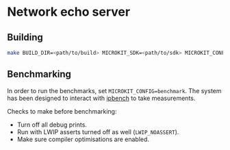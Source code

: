 <!--
    Copyright 2024, UNSW

    SPDX-License-Identifier: BSD-2-Clause
-->

# Network echo server

## Building
```sh
make BUILD_DIR=<path/to/build> MICROKIT_SDK=<path/to/sdk> MICROKIT_CONFIG=(benchmark/release/debug)
```

## Benchmarking

In order to run the benchmarks, set `MICROKIT_CONFIG=benchmark`. The system has
been designed to interact with [ipbench](https://sourceforge.net/projects/ipbench/)
to take measurements.

Checks to make before benchmarking:
* Turn off all debug prints.
* Run with LWIP asserts turned off as well (`LWIP_NOASSERT`).
* Make sure compiler optimisations are enabled.
